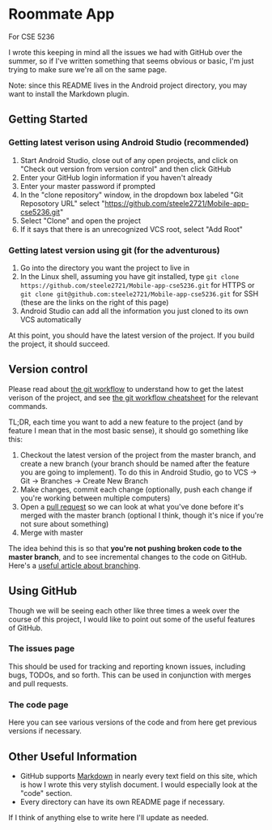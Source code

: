 #  Roommate App
For CSE 5236

I wrote this keeping in mind all the issues we had with GitHub over the summer, so if I've written something that seems obvious or basic, I'm just trying to make sure we're all on the same page.

Note: since this README lives in the Android project directory, you may want to install the Markdown plugin.

## Getting Started
### Getting latest verison using Android Studio (recommended)
1. Start Android Studio, close out of any open projects, and click on "Check out version from version control" and then click GitHub
2. Enter your GitHub login information if you haven't already
3. Enter your master password if prompted
4. In the "clone repository" window, in the dropdown box labeled "Git Reposotory URL" select "https://github.com/steele2721/Mobile-app-cse5236.git"
5. Select "Clone" and open the project
6. If it says that there is an unrecognized VCS root, select "Add Root"

### Getting latest version using git (for the adventurous)
1. Go into the directory you want the project to live in
2. In the Linux shell, assuming you have git installed, type `git clone https://github.com/steele2721/Mobile-app-cse5236.git` for HTTPS or `git clone git@github.com:steele2721/Mobile-app-cse5236.git` for SSH (these are the links on the right of this page)
3. Android Studio can add all the information you just cloned to its own VCS automatically

At this point, you should have the latest version of the project. If you build the project, it should succeed. 

## Version control
Please read about [the git workflow](https://guides.github.com/introduction/flow/index.html) to understand how to get the latest verison of the project, and see [the git workflow cheatsheet](http://rogerdudler.github.io/git-guide/) for the relevant commands.

TL;DR, each time you want to add a new feature to the project (and by feature I mean that in the most basic sense), it should go something like this:

1. Checkout the latest version of the project from the master branch, and create a new branch (your branch should be named after the feature you are going to implement). To do this in Android Studio, go to VCS -> Git -> Branches -> Create New Branch
2. Make changes, commit each change (optionally, push each change if you're working between multiple computers)
3. Open a [pull request](https://help.github.com/articles/using-pull-requests/) so we can look at what you've done before it's merged with the master branch (optional I think, though it's nice if you're not sure about something)
4. Merge with master

The idea behind this is so that **you're not pushing broken code to the master branch**, and to see incremental changes to the code on GitHub. Here's a [useful article about branching](http://nvie.com/posts/a-successful-git-branching-model/).

## Using GitHub
Though we will be seeing each other like three times a week over the course of this project, I would like to point out some of the useful features of GitHub.

### The issues page
This should be used for tracking and reporting known issues, including bugs, TODOs, and so forth. This can be used in conjunction with merges and pull requests.

### The code page
Here you can see various versions of the code and from here get previous versions if necessary.

## Other Useful Information
* GitHub supports [Markdown](https://daringfireball.net/projects/markdown/syntax) in nearly every text field on this site, which is how I wrote this very stylish document. I would especially look at the "code" section.
* Every directory can have its own README page if necessary.

If I think of anything else to write here I'll update as needed.
